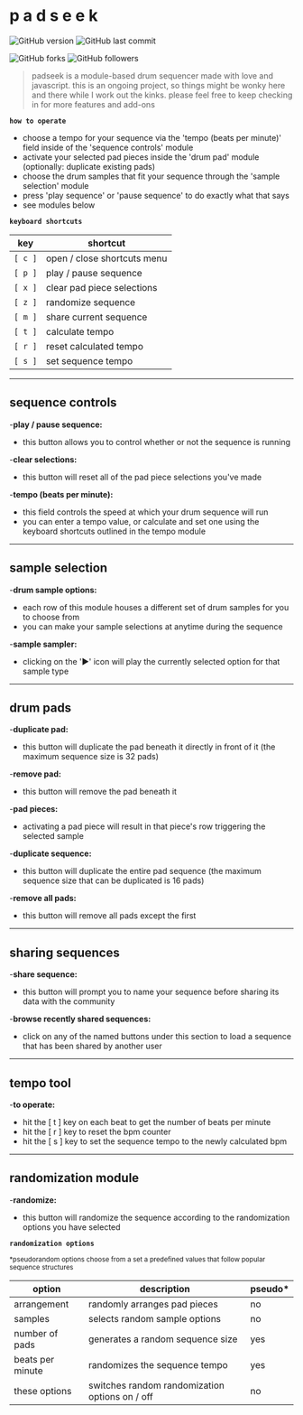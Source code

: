 # p a d s e e k

![GitHub version](https://img.shields.io/badge/version-alpha-red.svg) ![GitHub last commit](https://img.shields.io/github/last-commit/AaronChapman/padseek.svg)

![GitHub forks](https://img.shields.io/github/forks/AaronChapman/padseek.svg?style=social&label=Fork) ![GitHub followers](https://img.shields.io/github/followers/AaronChapman.svg?style=social&label=Follow)

> padseek is a module-based drum sequencer made with love and javascript. this is an ongoing project, so things might be wonky here and there while I work out the kinks. please feel free to keep checking in for more features and add-ons


**`how to operate`**

- choose a tempo for your sequence via the 'tempo (beats per minute)' field inside of the 'sequence controls' module
- activate your selected pad pieces inside the 'drum pad' module (optionally: duplicate existing pads)
- choose the drum samples that fit your sequence through the 'sample selection' module
- press 'play sequence' or 'pause sequence' to do exactly what that says
- see modules below

**`keyboard shortcuts`**

key | shortcut
--- | ---
`[ c ]` | open / close shortcuts menu
`[ p ]` | play / pause sequence
`[ x ]` | clear pad piece selections
`[ z ]` | randomize sequence
`[ m ]` | share current sequence
`[ t ]` | calculate tempo
`[ r ]` | reset calculated tempo
`[ s ]` | set sequence tempo

---
## sequence controls


-**play / pause sequence:**
- this button allows you to control whether or not the sequence is running

-**clear selections:**
- this button will reset all of the pad piece selections you've made

-**tempo (beats per minute):**
- this field controls the speed at which your drum sequence will run
- you can enter a tempo value, or calculate and set one using the keyboard shortcuts outlined in the tempo module


---
## sample selection


-**drum sample options:**
- each row of this module houses a different set of drum samples for you to choose from
- you can make your sample selections at anytime during the sequence

-**sample sampler:**
- clicking on the '▶' icon will play the currently selected option for that sample type


---
## drum pads


-**duplicate pad:**
- this button will duplicate the pad beneath it directly in front of it (the maximum sequence size is 32 pads)

-**remove pad:**
- this button will remove the pad beneath it

-**pad pieces:**
- activating a pad piece will result in that piece's row triggering the selected sample

-**duplicate sequence:**
- this button will duplicate the entire pad sequence (the maximum sequence size that can be duplicated is 16 pads)

-**remove all pads:**
- this button will remove all pads except the first


---
## sharing sequences


-**share sequence:**
- this button will prompt you to name your sequence before sharing its data with the community

-**browse recently shared sequences:**
- click on any of the named buttons under this section to load a sequence that has been shared by another user


---
## tempo tool


-**to operate:**
- hit the [ t ] key on each beat to get the number of beats per minute
- hit the [ r ] key to reset the bpm counter
- hit the [ s ] key to set the sequence tempo to the newly calculated bpm


---
## randomization module


-**randomize:**
- this button will randomize the sequence according to the randomization options you have selected

**`randomization options`**

<sup>*pseudorandom options choose from a set a predefined values that follow popular sequence structures</sup>

option | description | pseudo*
--- | --- | ---
arrangement | randomly arranges pad pieces | no
samples | selects random sample options | no
number of pads | generates a random sequence size | yes
beats per minute | randomizes the sequence tempo | yes
these options | switches random randomization options on / off | no